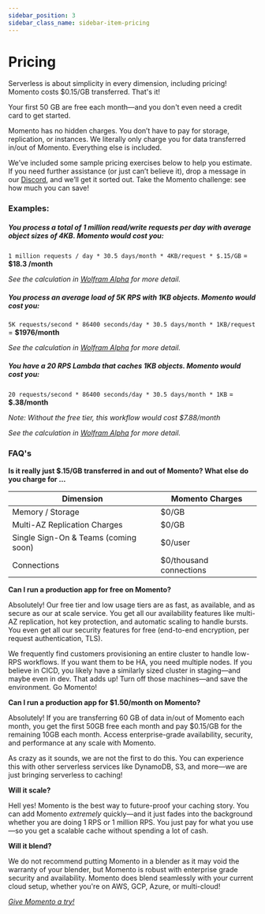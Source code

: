 ```yaml
---
sidebar_position: 3
sidebar_class_name: sidebar-item-pricing
---
```


# Pricing
Serverless is about simplicity in every dimension, including pricing! Momento costs $0.15/GB transferred. That's it!

Your first 50 GB are free each month—and you don't even need a credit card to get started.

Momento has no hidden charges. You don’t have to pay for storage, replication, or instances. We literally only charge you for data transferred in/out of Momento. Everything else is included.

We’ve included some sample pricing exercises below to help you estimate. If you need further assistance (or just can’t believe it), drop a message in our [Discord](https://discord.gg/Z7FSXB89), and we’ll get it sorted out. Take the Momento challenge: see how much you can save!

### Examples:

##### You process a total of 1 million read/write requests per day with average object sizes of 4KB. Momento would cost you:

`1 million requests / day * 30.5 days/month * 4KB/request * $.15/GB` = **$18.3 /month**

_See the calculation in [Wolfram Alpha](https://www.wolframalpha.com/input?i=1+million%2F+day+*+4KB+*+%24.15%2FGB+to+%24%2Fmonth) for more detail._

##### You process an average load of 5K RPS with 1KB objects. Momento would cost you:

`5K requests/second * 86400 seconds/day * 30.5 days/month * 1KB/request` = **$1976/month**

_See the calculation in [Wolfram Alpha](https://www.wolframalpha.com/input?i=5000%2Fsecond+*+1KB++*+%24.15%2FGB+to+%24%2Fmonth) for more detail._

##### You have a 20 RPS Lambda that caches 1KB objects. Momento would cost you:

`20 requests/second * 86400 seconds/day * 30.5 days/month * 1KB` = **$.38/month**

_Note: Without the free tier, this workflow would cost $7.88/month_

_See the calculation in [Wolfram Alpha](https://www.wolframalpha.com/input?i=%28%2820+requests%2Fsecond+*+1KB%2Frequest%29+-+50GB+%2Fmonth%29+*+%24.15%2FGB+to+%24%2Fmonth) for more detail._

### FAQ's 
**Is it really just $.15/GB transferred in and out of Momento? What else do you charge for …**

| Dimension                            | Momento Charges         |
|--------------------------------------|-------------------------|
| Memory / Storage                     | $0/GB                   |
| Multi-AZ Replication Charges         | $0/GB                   |
| Single Sign-On & Teams (coming soon) | $0/user                 |
| Connections                          | $0/thousand connections |

**Can I run a production app for free on Momento?**

Absolutely! Our free tier and low usage tiers are as fast, as available, and as secure as our at scale service. You get all our availability features like multi-AZ replication, hot key protection, and automatic scaling to handle bursts. You even get all our security features for free (end-to-end encryption, per request authentication, TLS).

We frequently find customers provisioning an entire cluster to handle low-RPS workflows. If you want them to be HA, you need multiple nodes. If you believe in CICD, you likely have a similarly sized cluster in staging—and maybe even in dev. That adds up! Turn off those machines—and save the environment. Go Momento!

**Can I run a production app for $1.50/month on Momento?**

Absolutely! If you are transferring 60 GB of data in/out of Momento each month, you get the first 50GB free each month and pay $0.15/GB for the remaining 10GB each month. Access enterprise-grade availability, security, and performance at any scale with Momento.

As crazy as it sounds, we are not the first to do this. You can experience this with other serverless services like DynamoDB, S3, and more—we are just bringing serverless to caching!

**Will it scale?**

Hell yes! Momento is the best way to future-proof your caching story. You can add Momento *extremely* quickly—and it just fades into the background whether you are doing 1 RPS or 1 million RPS. You just pay for what you use—so you get a scalable cache without spending a lot of cash.

**Will it blend?**

We do not recommend putting Momento in a blender as it may void the warranty of your blender, but Momento is robust with enterprise grade security and availability. Momento does blend seamlessly with your current cloud setup, whether you're on AWS, GCP, Azure, or multi-cloud!

_[Give Momento a try!](https://docs.momentohq.com/docs/getting-started)_
